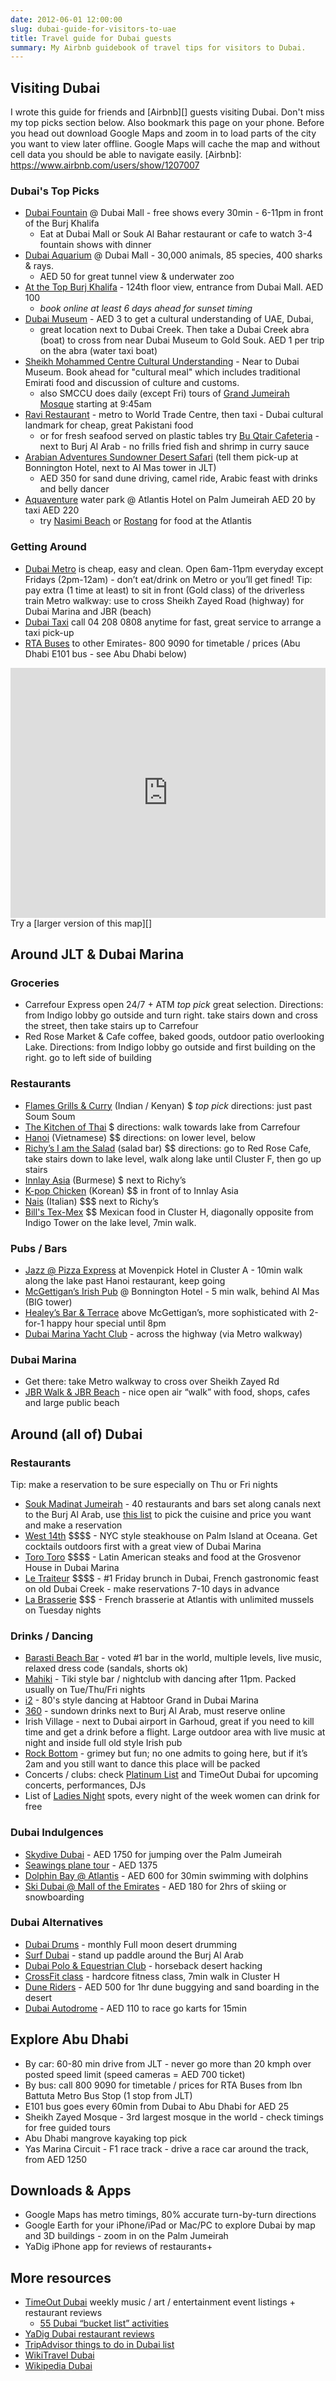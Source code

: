 ```yaml
---
date: 2012-06-01 12:00:00
slug: dubai-guide-for-visitors-to-uae
title: Travel guide for Dubai guests
summary: My Airbnb guidebook of travel tips for visitors to Dubai.
---
```


## Visiting Dubai

I wrote this guide for friends and [Airbnb][] guests visiting Dubai. Don't miss my top picks section below. Also bookmark this page on your phone. Before you head out download Google Maps and zoom in to load parts of the city you want to view later offline. Google Maps will cache the map and without cell data you should be able to navigate easily.
[Airbnb]: https://www.airbnb.com/users/show/1207007

### Dubai's Top Picks

- [Dubai Fountain][] @ Dubai Mall - free shows every 30min - 6-11pm in front of the Burj Khalifa
  - Eat at Dubai Mall or Souk Al Bahar restaurant or cafe to watch 3-4 fountain shows with dinner
- [Dubai Aquarium][] @ Dubai Mall - 30,000 animals, 85 species, 400 sharks & rays.
  - AED 50 for great tunnel view & underwater zoo
- [At the Top Burj Khalifa][] - 124th floor view, entrance from Dubai Mall. AED 100
  - _book online at least 6 days ahead for sunset timing_
- [Dubai Museum][] - AED 3 to get a cultural understanding of UAE, Dubai,
  - great location next to Dubai Creek. Then take a Dubai Creek abra (boat) to cross from near Dubai Museum to Gold Souk. AED 1 per trip on the abra (water taxi boat)
- [Sheikh Mohammed Centre Cultural Understanding][] - Near to Dubai Museum. Book ahead for "cultural meal" which includes traditional Emirati food and discussion of culture and customs.
  - also SMCCU does daily (except Fri) tours of [Grand Jumeirah Mosque][] starting at 9:45am
- [Ravi Restaurant][] - metro to World Trade Centre, then taxi - Dubai cultural landmark for cheap, great Pakistani food
  - or for fresh seafood served on plastic tables try [Bu Qtair Cafeteria][] - next to Burj Al Arab - no frills fried fish and shrimp in curry sauce
- [Arabian Adventures Sundowner Desert Safari][] (tell them pick-up at Bonnington Hotel, next to Al Mas tower in JLT)
  - AED 350 for sand dune driving, camel ride, Arabic feast with drinks and belly dancer
- [Aquaventure][] water park @ Atlantis Hotel on Palm Jumeirah AED 20 by taxi AED 220
  - try [Nasimi Beach][] or [Rostang][] for food at the Atlantis

[dubai fountain]: http://www.thedubaimall.com/en/entertainment/entertainment-section/the-dubai-fountain.html
[dubai aquarium]: http://www.thedubaimall.com/en/entertainment/entertainment-section/dubai-aquarium-underwater-zoo.html
[at the top burj khalifa]: http://www.thedubaimall.com/en/entertainment/entertainment-section/experience-entertainment.html
[dubai museum]: http://en.wikipedia.org/wiki/Dubai_Museum
[sheikh mohammed centre cultural understanding]: http://www.cultures.ae/index.php/ouractivities/cultural-meals
[grand jumeirah mosque]: http://goo.gl/maps/Oc9gY
[ravi restaurant]: http://www.timeoutdubai.com/restaurants/reviews/7696-ravi-restaurant
[bu qtair cafeteria]: http://www.timeoutdubai.com/restaurants/reviews/14272-bu-qtair
[arabian adventures sundowner desert safari]: http://www.arabian-adventures.com/en/tours-and-safaris/find-tours-and-safaris/dubai.aspx
[aquaventure]: http://www.atlantisthepalm.com/marineandwaterpark/aquaventure.aspx
[nasimi beach]: http://www.atlantisthepalm.com/restaurants/barsandrestaurants/nasimibeach.aspx
[rostang]: http://www.atlantisthepalm.com/restaurants/barsandrestaurants/rostang.aspx

### Getting Around

- [Dubai Metro][] is cheap, easy and clean. Open 6am-11pm everyday except Fridays (2pm-12am) - don’t eat/drink on Metro or you’ll get fined! Tip: pay extra (1 time at least) to sit in front (Gold class) of the driverless train
  Metro walkway: use to cross Sheikh Zayed Road (highway) for Dubai Marina and JBR (beach)
- [Dubai Taxi][] call 04 208 0808 anytime for fast, great service to arrange a taxi pick-up
- [RTA Buses][] to other Emirates- 800 9090 for timetable / prices (Abu Dhabi E101 bus - see Abu Dhabi below)

[dubai metro]: http://dubaimetro.eu/dubai-metro-map
[dubai taxi]: http://dtc.dubai.ae/en/Pages/default.aspx
[rta buses]: http://www.rta.ae/wpsv5/wps/portal/rta/home/about/agencies/public-transport/about/inter-emirates-buses

<iframe width="100%" height="400" frameborder="0" marginheight="0" marginwidth="0" scrolling="no" src="https://mapsengine.google.com/map/u/0/embed?mid=z2e_QHRqNrV4.kKA9u0-Zm9AA&amp;ll=25.073472,55.137548&amp;spn=0.013605,0.030041&amp;z=15"></iframe>
Try a [larger version of this map][]

[larger version of this map]: https://mapsengine.google.com/map/edit?mid=z2e_QHRqNrV4.kKA9u0-Zm9AA

## Around JLT & Dubai Marina

### Groceries

- Carrefour Express open 24/7 + ATM _top pick_ great selection. Directions: from Indigo lobby go outside and turn right. take stairs down and cross the street, then take stairs up to Carrefour
- Red Rose Market & Cafe coffee, baked goods, outdoor patio overlooking Lake. Directions: from Indigo lobby go outside and first building on the right. go to left side of building

### Restaurants

- [Flames Grills & Curry][] (Indian / Kenyan) \$ _top pick_ directions: just past Soum Soum
- [The Kitchen of Thai][] \$ directions: walk towards lake from Carrefour
- [Hanoi][] (Vietnamese) \$\$ directions: on lower level, below
- [Richy’s I am the Salad][] (salad bar) \$\$ directions: go to Red Rose Cafe, take stairs down to lake level, walk along lake until Cluster F, then go up stairs
- [Innlay Asia][] (Burmese) \$ next to Richy’s
- [K-pop Chicken][] (Korean) \$\$ in front of to Innlay Asia
- [Nais][] (Italian) \$\$\$ next to Richy’s
- [Bill's Tex-Mex][] \$\$ Mexican food in Cluster H, diagonally opposite from Indigo Tower on the lake level, 7min walk.

[flames grills & curry]: http://www.flames.ae
[the kitchen of thai]: http://www.tkot-restaurant.com/
[hanoi]: http://www.timeoutdubai.com/restaurants/reviews/33899-hanoi-cafe
[richy’s i am the salad]: http://richys.ae/
[innlay asia]: https://www.facebook.com/innlayasia/info
[k-pop chicken]: http://www.kpop-chicken.com/
[nais]: http://naiskitchen.com/
[bill's tex-mex]: http://www.billstexmex.net/

### Pubs / Bars

- [Jazz @ Pizza Express][] at Movenpick Hotel in Cluster A - 10min walk along the lake past Hanoi restaurant, keep going
- [McGettigan’s Irish Pub][] @ Bonnington Hotel - 5 min walk, behind Al Mas (BIG tower)
- [Healey’s Bar & Terrace][] above McGettigan’s, more sophisticated with 2-for-1 happy hour special until 8pm
- [Dubai Marina Yacht Club][] - across the highway (via Metro walkway)

### Dubai Marina

- Get there: take Metro walkway to cross over Sheikh Zayed Rd
- [JBR Walk & JBR Beach][] - nice open air “walk” with food, shops, cafes and large public beach

[jazz @ pizza express]: http://pizzaexpressuae.com/jlt/
[mcgettigan’s irish pub]: http://www.mcgettigansdubai.com/
[healey’s bar & terrace]: http://www.bonningtontower.com/healeys-bar-dubai.asp
[dubai marina yacht club]: http://www.dubaimarinayachtclub.com/
[jbr walk & jbr beach]: https://www.facebook.com/thewalkatjbr

## Around (all of) Dubai

### Restaurants

Tip: make a reservation to be sure especially on Thu or Fri nights

- [Souk Madinat Jumeirah][] - 40 restaurants and bars set along canals next to the Burj Al Arab, use [this list][] to pick the cuisine and price you want and make a reservation
- [West 14th][] \$\$\$\$ - NYC style steakhouse on Palm Island at Oceana. Get cocktails outdoors first with a great view of Dubai Marina
- [Toro Toro][] \$\$\$\$ - Latin American steaks and food at the Grosvenor House in Dubai Marina
- [Le Traiteur][] \$\$\$\$ - #1 Friday brunch in Dubai, French gastronomic feast on old Dubai Creek - make reservations 7-10 days in advance
- [La Brasserie][] \$\$\$ - French brasserie at Atlantis with unlimited mussels on Tuesday nights

[souk madinat jumeirah]: https://www.jumeirah.com/en/hotels-resorts/dubai/madinat-jumeirah/restaurants--bars/
[this list]: http://www.zomato.com/dubai/restaurants/in/madinatjumeirah
[la brasserie]: http://www.atlantisthepalm.com/restaurants/barsandrestaurants/labrasserie.aspx
[west 14th]: http://west14th.ae/
[le traiteur]: http://dubai.park.hyatt.com/en/hotel/dining/Traiteur.html
[toro toro]: http://www.torotoro-dubai.com/

### Drinks / Dancing

- [Barasti Beach Bar][] - voted #1 bar in the world, multiple levels, live music, relaxed dress code (sandals, shorts ok)
- [Mahiki][] - Tiki style bar / nightclub with dancing after 11pm. Packed usually on Tue/Thu/Fri nights
- [i2][] - 80's style dancing at Habtoor Grand in Dubai Marina
- [360][] - sundown drinks next to Burj Al Arab, must reserve online
- Irish Village - next to Dubai airport in Garhoud, great if you need to kill time and get a drink before a flight. Large outdoor area with live music at night and inside full old style Irish pub
- [Rock Bottom][] - grimey but fun; no one admits to going here, but if it’s 2am and you still want to dance this place will be packed
- Concerts / clubs: check [Platinum List][] and TimeOut Dubai for upcoming concerts, performances, DJs
- List of [Ladies Night] spots, every night of the week women can drink for free

[barasti beach bar]: http://www.barastibeach.com/
[mahiki]: http://www.mahiki.ae/
[i2]: http://www.yadig.com/business/Dubai/i2/1259/
[360]: https://www.jumeirah.com/en/hotels-resorts/dubai/jumeirah-beach-hotel/restaurants/360/
[rock bottom]: http://dubai.platinumlist.net/nightlife/clubs-bars-venues/160/Rock-Bottom-Cafe-Tecom
[platinum list]: http://dubai.platinumlist.net/
[ladies night]: http://www.ladiesnightdubai.com/

### Dubai Indulgences

- [Skydive Dubai][] - AED 1750 for jumping over the Palm Jumeirah
- [Seawings plane tour][] - AED 1375
- [Dolphin Bay @ Atlantis][] - AED 600 for 30min swimming with dolphins
- [Ski Dubai @ Mall of the Emirates][] - AED 180 for 2hrs of skiing or snowboarding

[skydive dubai]: http://www.skydivedubai.ae/
[seawings plane tour]: http://www.seawings.ae/packages
[dolphin bay @ atlantis]: http://www.atlantisthepalm.com/marineandwaterpark/dolphinbay.aspx
[ski dubai @ mall of the emirates]: http://www.skidxb.com/

### Dubai Alternatives

- [Dubai Drums][] - monthly Full moon desert drumming
- [Surf Dubai][] - stand up paddle around the Burj Al Arab
- [Dubai Polo & Equestrian Club][] - horseback desert hacking
- [CrossFit class][] - hardcore fitness class, 7min walk in Cluster H
- [Dune Riders][] - AED 500 for 1hr dune buggying and sand boarding in the desert
- [Dubai Autodrome][] - AED 110 to race go karts for 15min

[dubai drums]: http://www.dubaidrums.com/
[surf dubai]: http://www.surfingdubai.com/stand-up-paddle.php
[dubai polo & equestrian club]: http://www.poloclubdubai.com/en/category/equestrian/
[crossfit class]: http://reebokcrossfitlifespark.com/
[dune riders]: http://www.dreamexplorerdubai.com/products/dune-buggy-adventure/dune-riders-adventure-unlimited
[dubai autodrome]: http://www.dubaiautodrome.com/arrive-drive-2/

## Explore Abu Dhabi

- By car: 60-80 min drive from JLT - never go more than 20 kmph over posted speed limit (speed cameras = AED 700 ticket)
- By bus: call 800 9090 for timetable / prices for RTA Buses from Ibn Battuta Metro Bus Stop (1 stop from JLT)
- E101 bus goes every 60min from Dubai to Abu Dhabi for AED 25
- Sheikh Zayed Mosque - 3rd largest mosque in the world - check timings for free guided tours
- Abu Dhabi mangrove kayaking top pick
- Yas Marina Circuit - F1 race track - drive a race car around the track, from AED 1250

## Downloads & Apps

- Google Maps has metro timings, 80% accurate turn-by-turn directions
- Google Earth for your iPhone/iPad or Mac/PC to explore Dubai by map and 3D buildings - zoom in on the Palm Jumeirah
- YaDig iPhone app for reviews of restaurants+

## More resources

- [TimeOut Dubai](http://www.timeoutdubai.com/) weekly music / art / entertainment event listings + restaurant reviews
  - [55 Dubai “bucket list” activities](http://www.timeoutdubai.com/aroundtown/features/40912-the-dubai-bucket-list/page/1)
- [YaDig Dubai restaurant reviews](http://www.yadig.com/Dubai/Reviews/)
- [TripAdvisor things to do in Dubai list](http://www.tripadvisor.com/Attractions-g295424-Activities-Dubai_Emirate_of_Dubai.html)
- [WikiTravel Dubai](http://wikitravel.org/en/Dubai)
- [Wikipedia Dubai](http://en.wikipedia.org/wiki/Dubai)
